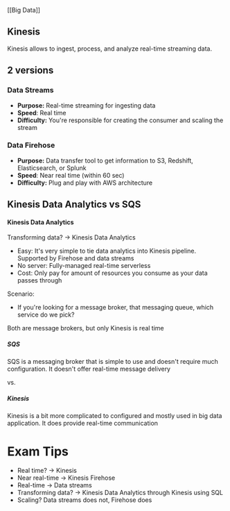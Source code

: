 [[Big Data]]

## Kinesis

Kinesis allows to ingest, process, and analyze real-time streaming data. 

## 2 versions

### Data Streams

- **Purpose:** Real-time streaming for ingesting data
- **Speed**: Real time
- **Difficulty:** You're responsible for creating the consumer and scaling the stream

### Data Firehose

- **Purpose:** Data transfer tool to get information to S3, Redshift, Elasticsearch, or Splunk
- **Speed**: Near real time (within 60 sec)
- **Difficulty:** Plug and play with AWS architecture

## Kinesis Data Analytics vs SQS

#### Kinesis Data Analytics
Transforming data? -> Kinesis Data Analytics

- Easy: It's very simple to tie data analytics into Kinesis pipeline. Supported by Firehose and data streams
- No server: Fully-managed real-time serverless
- Cost: Only pay for amount of resources you consume as your data passes through

Scenario:
- If you're looking for a message broker, that messaging queue, which service do we pick?

Both are message brokers, but only Kinesis is real time
##### SQS
SQS is a messaging broker that is simple to  use and doesn't require much configuration. It doesn't offer real-time message delivery

vs.
##### Kinesis
Kinesis is a bit more complicated to configured and mostly used in big data application. It does provide real-time communication

# Exam Tips

- Real time? -> Kinesis
- Near real-time -> Kinesis Firehose 
- Real-time -> Data streams
- Transforming data? -> Kinesis Data Analytics through Kinesis using SQL
- Scaling? Data streams does not, Firehose does



